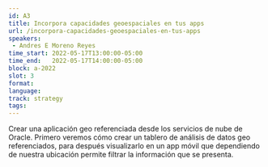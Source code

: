 ```yaml
---
id: A3
title: Incorpora capacidades geoespaciales en tus apps
url: /incorpora-capacidades-geoespaciales-en-tus-apps
speakers:
 - Andres E Moreno Reyes
time_start: 2022-05-17T13:00:00-05:00
time_end:   2022-05-17T14:00:00-05:00
block: a-2022
slot: 3
format: 
language: 
track: strategy
tags:
---
```


Crear una aplicación geo referenciada desde los servicios de nube de Oracle. Primero veremos cómo crear un tablero de análisis de datos geo referenciados, para después visualizarlo en un app móvil que dependiendo de nuestra ubicación permite filtrar la información que se presenta.
